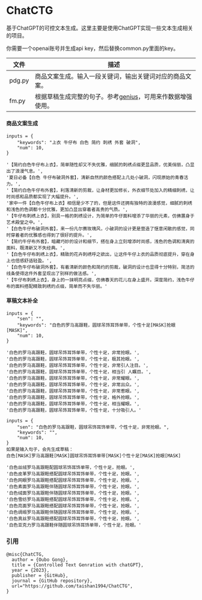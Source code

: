 # ChatCTG
基于ChatGPT的可控文本生成。这里主要是使用ChatGPT实现一些文本生成相关的项目。

你需要一个openai账号并生成api key，然后替换common.py里面的key。

| 文件   | 描述                                                         |
| ------ | ------------------------------------------------------------ |
| pdg.py | 商品文案生成。输入一段关键词，输出关键词对应的商品文案。     |
| fm.py  | 根据草稿生成完整的句子。参考[genius](https://github.com/beyondguo/genius)，可用来作数据增强使用。 |

#### 商品文案生成

```shell
inputs = {
    "keywords": "上衣 牛仔布 白色 简约 刺绣 外套 破洞",
    "num": 10,
}

'【简约白色牛仔布上衣】，简单随性却又不失优雅，细腻的刺绣点缀更显品质，优美俏丽，凸显出了浪漫气息。', 
'夏日必备【白色 牛仔布破洞外套】，清新自然的颜色搭配上几处小破洞，闪现原始的青春活力。', 
'【简约白色牛仔布外套】，利落清新的剪裁，让身材更加修长，外衣细节处加入的精细刺绣，让时尚感和品质都实现了大幅提升。', 
'家中一件【白色牛仔布上衣】相信是少不了的，但是这件还拥有独特的浪漫感觉，细腻的刺绣和浅色的色调都十分优雅，更加凸显出穿着者高贵的气质。', 
'【牛仔布刺绣上衣】，别具一格的刺绣设计，为简单的牛仔面料增添了华丽的元素，仿佛置身于艺术殿堂之中。', 
'【白色牛仔布破洞外套】，来一份凡尔赛玫瑰风，小破洞的设计更是营造了惬意闲散的感觉，同时穿着者的优雅感也得到了很好的提升。', 
'【简约牛仔布外套】，暗藏巧妙的设计和细节，搭在身上立刻增添时尚感，浅色的色调和清爽的面料，既清新又不失经典。', 
'【白色牛仔布刺绣上衣】，精致的花卉刺绣呼之欲出，让这件牛仔上衣的品质彻底提升，穿在身上也倍感舒适轻盈。', 
'【白色牛仔布破洞外套】，有着清新的颜色和简约的剪裁，破洞的设计也显得十分特别，简洁的线条使得这件外套呈现出了别样的做法感。', 
'【牛仔布刺绣上衣】，身上的一抹明亮点缀，仿佛春天的花儿在身上盛开。深度简约，浅色牛仔布的面料搭配精致刺绣的点缀，简单而不失华丽。'
```

#### 草稿文本补全

```shell
inputs = {
	"sen": "",
    "keywords": "白色的罗马高跟鞋，圆球吊饰耳饰单带，个性十足[MASK]抢眼[MASK]",
    "num": 10,
}

'白色的罗马高跟鞋，圆球吊饰耳饰单带，个性十足，非常抢眼。', 
'白色的罗马高跟鞋，圆球吊饰耳饰单带，个性十足，极其抢眼。', 
'白色的罗马高跟鞋，圆球吊饰耳饰单带，个性十足，非常引人注目。', 
'白色的罗马高跟鞋，圆球吊饰耳饰单带，个性十足，相当引 人瞩目。', 
'白色的罗马高跟鞋，圆球吊饰耳饰单带，个性十足，非常耀眼。', 
'白色的罗马高跟鞋，圆球吊饰耳饰单带，个性十足，非常出众。', 
'白色的罗马高跟鞋，圆球吊饰耳饰单带，个性十足，非常惹眼。', 
'白色的罗马高跟鞋，圆球吊饰耳饰单带，个性十足，格外抢眼。', 
'白色的罗马高跟鞋，圆球吊饰耳饰单带，个性十足，相当耀眼。', 
'白色的罗马高跟鞋，圆球吊饰耳饰单带，个性十足，十分吸引人。'

inputs = {
    "sen": "白色的罗马高跟鞋，圆球吊饰耳饰单带，个性十足，非常抢眼。",
    "keywords": "",
    "num": 10,
}
如果是输入句子，会先生成草稿：
白色[MASK]罗马高跟鞋[MASK]圆球吊饰耳饰单带[MASK]个性十足[MASK]抢眼[MASK]

'白色丝绒罗马高跟鞋配圆球吊饰耳饰单带，个性十足，抢眼。', 
'白色皮革罗马高跟鞋搭配圆球吊饰耳饰单带，个性十足，抢眼。', 
'白色网眼罗马高跟鞋搭配圆球吊饰耳饰单带，个性十足，抢眼。', 
'白色素面罗马高跟鞋伴随圆球吊饰耳饰单带，个性十足，抢眼。', 
'白色绒面罗马高跟鞋伴随圆球吊饰耳饰单带，个性十足，抢眼。', 
'白色雪纺罗马高跟鞋搭配圆球吊饰耳饰单带，个性十足，抢眼。', 
'白色亮面罗马高跟鞋搭配圆球吊饰耳饰单带，个性十足，抢眼。', 
'白色绸缎罗马高跟鞋伴随圆球吊饰耳饰单带，个性十足，抢眼。', 
'白色真丝罗马高跟鞋搭配圆球吊饰耳饰单带，个性十足，抢眼。', 
'白色亚克力罗马高跟鞋伴随圆球吊饰耳饰单带，个性十足，抢眼。'
```

### 引用
```
@misc{ChatCTG,
  author = {Oubo Gong},
  title = {Controlled Text Genration with chatGPT},
  year = {2023},
  publisher = {GitHub},
  journal = {GitHub repository},
  url="https://github.com/taishan1994/ChatCTG",
}
```

